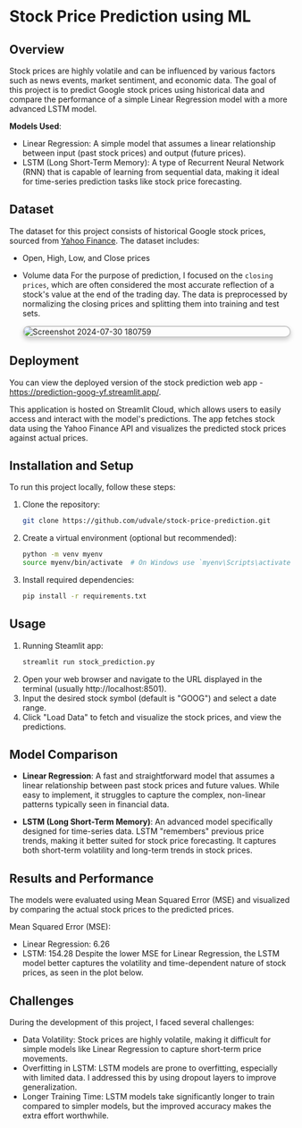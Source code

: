 # Stock Price Prediction using ML

## Overview
Stock prices are highly volatile and can be influenced by various factors such as news events, market sentiment, and economic data. The goal of this project is to predict Google stock prices using historical data and compare the performance of a simple Linear Regression model with a more advanced LSTM model.

**Models Used**:
- Linear Regression: A simple model that assumes a linear relationship between input (past stock prices) and output (future prices).
- LSTM (Long Short-Term Memory): A type of Recurrent Neural Network (RNN) that is capable of learning from sequential data, making it ideal for time-series prediction tasks like stock price forecasting.

## Dataset
The dataset for this project consists of historical Google stock prices, sourced from [Yahoo Finance](https://finance.yahoo.com/quote/GOOG/history/). The dataset includes:
- Open, High, Low, and Close prices
- Volume data
For the purpose of prediction, I focused on the ```closing prices```, which are often considered the most accurate reflection of a stock's value at the end of the trading day. The data is preprocessed by normalizing the closing prices and splitting them into training and test sets. 

  <img src="https://github.com/user-attachments/assets/4c122907-f1cb-4e0b-81c4-5b0cdb10a87f" alt="Screenshot 2024-07-30 180759"  style="border: 2px solid rgba(0, 0, 0, 0.2); border-radius: 15px; box-shadow: 0 4px 8px rgba(0, 0, 0, 0.2); display: block;" />

## Deployment

You can view the deployed version of the stock prediction web app - https://prediction-goog-yf.streamlit.app/.

This application is hosted on Streamlit Cloud, which allows users to easily access and interact with the model's predictions. 
The app fetches stock data using the Yahoo Finance API and visualizes the predicted stock prices against actual prices.

## Installation and Setup
To run this project locally, follow these steps:

1. Clone the repository:
   ```bash
   git clone https://github.com/udvale/stock-price-prediction.git
2. Create a virtual environment (optional but recommended):
   ```bash
   python -m venv myenv
   source myenv/bin/activate  # On Windows use `myenv\Scripts\activate`

4. Install required dependencies:
   ```bash
   pip install -r requirements.txt

## Usage
1. Running Steamlit app:
   ```bash
   streamlit run stock_prediction.py
2. Open your web browser and navigate to the URL displayed in the terminal (usually http://localhost:8501).
3. Input the desired stock symbol (default is "GOOG") and select a date range.
4. Click "Load Data" to fetch and visualize the stock prices, and view the predictions.

## Model Comparison
- **Linear Regression**:
A fast and straightforward model that assumes a linear relationship between past stock prices and future values. While easy to implement, it struggles to capture the complex, non-linear patterns typically seen in financial data.

- **LSTM (Long Short-Term Memory)**:
An advanced model specifically designed for time-series data. LSTM "remembers" previous price trends, making it better suited for stock price forecasting. It captures both short-term volatility and long-term trends in stock prices.

## Results and Performance
The models were evaluated using Mean Squared Error (MSE) and visualized by comparing the actual stock prices to the predicted prices.

Mean Squared Error (MSE):
- Linear Regression: 6.26
- LSTM: 154.28
Despite the lower MSE for Linear Regression, the LSTM model better captures the volatility and time-dependent nature of stock prices, as seen in the plot below.

## Challenges
During the development of this project, I faced several challenges:

- Data Volatility: Stock prices are highly volatile, making it difficult for simple models like Linear Regression to capture short-term price movements.
- Overfitting in LSTM: LSTM models are prone to overfitting, especially with limited data. I addressed this by using dropout layers to improve generalization.
- Longer Training Time: LSTM models take significantly longer to train compared to simpler models, but the improved accuracy makes the extra effort worthwhile.

